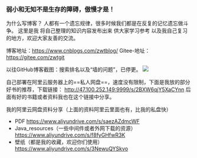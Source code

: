 ### 弱小和无知不是生存的障碍，傲慢才是！

为什么写博客？
人都有一个遗忘规律，很多时候我们都是在反复的记忆遗忘做斗争。
这里是我 将自己整理的知识内容发布出来 供大家学习参考 以及我自己复习的地方，欢迎大家友善的交流。

博客地址：https://www.cnblogs.com/zwtblog/
Gitee-地址：https://gitee.com/zwtgit    

以往GitHub博客截图：搜索排名以及“墙的问题”，已停更。
![](https://img2020.cnblogs.com/blog/2465789/202110/2465789-20211010084225856-40806626.png)

自己部署在阿里云服务器上的==私人网盘==，速度没有限制，下面是我放的部分好书的推荐，下载链接：
http://47.100.252.149:9999/s/2BXW6qjY5XaCYnn
后面有好的书籍或者资料我也在这个链接中分享。

我的阿里云网盘资料分享（上面的资料阿里云里面也有，比我的私盘快）
- PDF https://www.aliyundrive.com/s/saezAZdmcWF
- Java_resources（一些中间件或者外网下载的资源）https://www.aliyundrive.com/s/f8fyGHfwR3K
- 壁纸（都是我的收藏，欢迎你们使用） https://www.aliyundrive.com/s/3NewuQYSkvo
